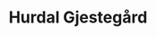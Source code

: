 ---
weight: 700
title: Hurdal Gjestegård
intro: I den gamle presteboligen til Hurdal kirke ligger Hurdal Gjestegård, som er et yoga- og retreatsenter med overnattingsplasser.
link: https://www.hurdalgjestegard.no/
---
